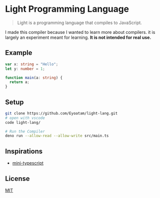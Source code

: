 # Light Programming Language

> Light is a programming language that compiles to JavaScript.

I made this compiler because I wanted to learn more about compilers. it is
largely an experiment meant for learning. **It is not intended for real use.**

## Example

```ts
var x: string = "Hello";
let y: number = 1;

function main(a: string) {
  return a;
}
```

## Setup

```sh
git clone https://github.com/Eyoatam/light-lang.git
# open with vscode
code light-lang/

# Run the Compiler
deno run --allow-read --allow-write src/main.ts
```

## Inspirations

- [mini-typescript](https://github.com/sandersn/mini-typescript)

## License

[MIT](https://github.com/Eyoatam/light-lang/blob/main/LICENSE)
